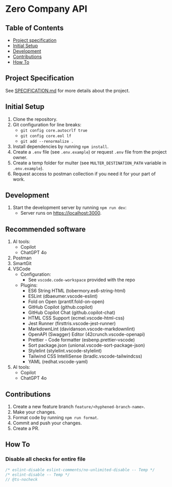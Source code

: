 # Zero Company API

## Table of Contents

- [Project specification](#project-specification)
- [Initial Setup](#initial-setup)
- [Development](#development)
- [Contributions](#contributions)
- [How To](#how-to)

## Project Specification

See [SPECIFICATION.md](SPECIFICATION.md) for more details about the project.

## Initial Setup

1. Clone the repository.
2. Git configuration for line breaks:
   - `git config core.autocrlf true`
   - `git config core.eol lf`
   - `git add --renormalize .`
3. Install dependencies by running `npm install`.
4. Create a `.env` file (see `.env.example`) or request `.env` file from the project owner.
5. Create a temp folder for multer (see `MULTER_DESTINATION_PATH` variable in `.env.example`).
6. Request access to postman collection if you need it for your part of work.

## Development

1. Start the development server by running `npm run dev`:
   - Server runs on [https://localhost:3000](https://localhost:3000).

## Recommended software

1. AI tools:
   - Copilot
   - ChatGPT 4o
2. Postman
3. SmartGit
4. VSCode
   - Configuration:
     - See `vscode.code-workspace` provided with the repo
   - Plugins:
     - ES6 String HTML (tobermory.es6-string-html)
     - ESLint (dbaeumer.vscode-eslint)
     - Fold on Open (prantlf.fold-on-open)
     - GitHub Copilot (github.copilot)
     - GitHub Copilot Chat (github.copilot-chat)
     - HTML CSS Support (ecmel.vscode-html-css)
     - Jest Runner (firsttris.vscode-jest-runner)
     - MarkdownLint (davidanson.vscode-markdownlint)
     - OpenAPI (Swagger) Editor (42crunch.vscode-openapi)
     - Prettier - Code formatter (esbenp.prettier-vscode)
     - Sort package.json (unional.vscode-sort-package-json)
     - Stylelint (stylelint.vscode-stylelint)
     - Tailwind CSS IntelliSense (bradlc.vscode-tailwindcss)
     - YAML (redhat.vscode-yaml)
5. AI tools:
   - Copilot
   - ChatGPT 4o

## Contributions

1. Create a new feature branch `feature/<hyphened-branch-name>`.
2. Make your changes.
3. Format code by running `npm run format`.
4. Commit and push your changes.
5. Create a PR.

## How To

### Disable all checks for entire file

```javascript
/* eslint-disable eslint-comments/no-unlimited-disable -- Temp */
/* eslint-disable -- Temp */
// @ts-nocheck
```
